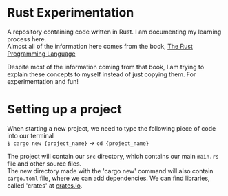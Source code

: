 # Rust Experimentation
A repository containing code written in Rust.
I am documenting my learning process here.<br>
Almost all of the information here comes from the book, [The Rust Programming Language](https://doc.rust-lang.org/book/) 

Despite most of the information coming from that book, I am trying to explain these concepts to myself instead of just copying them. For experimentation and fun!

# Setting up a project
When starting a new project, we need to type the following piece of code into our terminal <br>
`$ cargo new {project_name}` ->
`cd {project_name}`

The project will contain our `src` directory, which contains our main `main.rs` file and other source files. <br>
The new directory made with the 'cargo new' command will also contain `cargo.toml` file, where we can add dependencies. We can find libraries, called 'crates' at [crates.io](https://crates.io/).
